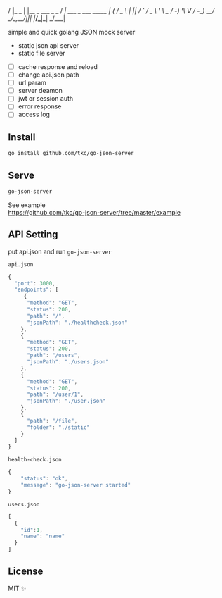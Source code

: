 
/ __|___   _ | |__ _ ___ _ _   / __| ___ _ ___ _____ 
| (_ / _ \ | || / _` / _ \ ' \  \__ \/ -_) '_\ V / -_)
 \___\___/  \__/\__,_\___/_||_| |___/\___|_|  \_/\___|
                                                      

simple and quick golang JSON mock server

- static json api server
- static file server

- [ ] cache response and reload
- [ ] change api.json path
- [ ] url param
- [ ] server deamon
- [ ] jwt or session auth
- [ ] error response
- [ ] access log

## Install

```bash
go install github.com/tkc/go-json-server
```

## Serve
```bash
go-json-server
```

See example  
https://github.com/tkc/go-json-server/tree/master/example

## API Setting
put api.json  and run `go-json-server`

`api.json`

```javascript
{
  "port": 3000,
  "endpoints": [
     {
      "method": "GET",
      "status": 200,
      "path": "/",
      "jsonPath": "./healthcheck.json"
    },
    {
      "method": "GET",
      "status": 200,
      "path": "/users",
      "jsonPath": "./users.json"
    },
    {
      "method": "GET",
      "status": 200,
      "path": "/user/1",
      "jsonPath": "./user.json"
    },
    {
      "path": "/file",
      "folder": "./static"
    }
  ]
}
```


`health-check.json`
```javascript
{
    "status": "ok",
    "message": "go-json-server started"
}
```

`users.json`
```javascript
[
  {
    "id":1,
    "name": "name"
  }
]
```

## License

MIT ✨


